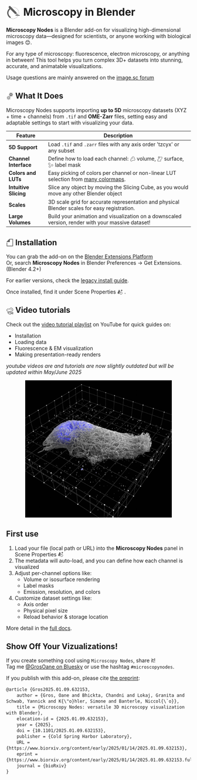 # <img src="./docs/grey_icons/icon_microscopy_nodes.svg" width="40" style="vertical-align:-0.4em;"/> Microscopy in Blender

**Microscopy Nodes** is a Blender add-on for visualizing high-dimensional microscopy data—designed for scientists, or anyone working with biological images 😊.

 For any type of microscopy: fluorescence, electron microscopy, or anything in between! This tool helps you turn complex 3D+ datasets into stunning, accurate, and animatable visualizations. 

Usage questions are mainly answered on the [image.sc forum](https://forum.image.sc/tag/microscopy-nodes)

## <img src="./docs/grey_icons/blender_icon_settings.svg" width="20" style="vertical-align:-0.2em;"/>  What It Does

Microscopy Nodes supports importing **up to 5D** microscopy datasets (XYZ + time + channels) from `.tif` and **OME-Zarr** files, setting easy and adaptable settings to start with visualizing your data.


| Feature | Description |
|--------|-------------|
| **5D Support** | Load `.tif` and `.zarr` files with any axis order 'tzcyx' or any subset |
| **Channel Interface** | Define how to load each channel: <img src="./docs/grey_icons/blender_icon_outliner_data_volume.svg" width="15" style="vertical-align:-0.2em;"/> volume, <img src="./docs/grey_icons/blender_icon_outliner_data_surface.svg" width="15" style="vertical-align:-0.2em;"/> surface, <img src="./docs/grey_icons/blender_icon_outliner_data_pointcloud.svg" width="15" style="vertical-align:-0.2em;"/> label mask |
| **Colors and LUTs** | Easy picking of colors per channel or non-linear LUT selection from [many colormaps](https://cmap-docs.readthedocs.io/en/stable/).  |
| **Intuitive Slicing** | Slice any object by moving the Slicing Cube, as you would move any other Blender object |
| **Scales** | 3D scale grid for accurate representation and physical Blender scales for easy registration.  |
| **Large Volumes** | Build your animation and visualization on a downscaled version, render with your massive dataset! |


## <img src="./docs/grey_icons/blender_icon_file.svg" width="20" style="vertical-align:-0.2em;"/> Installation

You can grab the add-on on the [Blender Extensions Platform](https://extensions.blender.org/add-ons/microscopynodes/)  
Or, search **Microscopy Nodes** in Blender Preferences → Get Extensions. (Blender 4.2+)

For earlier versions, check the [legacy install guide](https://oanegros.github.io/MicroscopyNodes/outdated).

Once installed, find it under Scene Properties <img src="./docs/grey_icons/blender_icon_scene_data.svg" width="15" style="vertical-align:-0.2em;"/> .

## <img src="./docs/grey_icons/blender_icon_camera_data.svg" width="20" style="vertical-align:-0.2em;"/>  Video tutorials

Check out the [video tutorial playlist](https://www.youtube.com/playlist?list=PLAv6_GEMrbKdpje81juHowSCw-gWOJwy5) on YouTube for quick guides on:
- Installation
- Loading data
- Fluorescence & EM visualization
- Making presentation-ready renders

*youtube videos are and tutorials are now slightly outdated but will be updated within May/June 2025*

<p align="center"><img src="./figures/newprettyside.png" width="400"/></p>


## First use

1. Load your file (local path or URL) into the **Microscopy Nodes** panel in Scene Properties <img src="./docs/grey_icons/blender_icon_scene_data.svg" width="15" style="vertical-align:-0.2em;"/> 
2. The metadata will auto-load, and you can define how each channel is visualized
3. Adjust per-channel options like:
   - Volume or isosurface rendering
   - Label masks
   - Emission, resolution, and colors
4. Customize dataset settings like:
   - Axis order
   - Physical pixel size
   - Reload behavior & storage location

More detail in the [full docs](https://oanegros.github.io/MicroscopyNodes/).

## Show Off Your Vizualizations!

If you create something cool using `Microscopy Nodes`, share it!  
Tag me [@GrosOane on Bluesky](https://bsky.app/profile/grosoane.bsky.social) or use the hashtag `#microscopynodes`.

If you publish with this add-on, please cite [the preprint](https://www.biorxiv.org/content/10.1101/2025.01.09.632153v1):
```
@article {Gros2025.01.09.632153,
	author = {Gros, Oane and Bhickta, Chandni and Lokaj, Granita and Schwab, Yannick and K{\"o}hler, Simone and Banterle, Niccol{\`o}},
	title = {Microscopy Nodes: versatile 3D microscopy visualization with Blender},
	elocation-id = {2025.01.09.632153},
	year = {2025},
	doi = {10.1101/2025.01.09.632153},
	publisher = {Cold Spring Harbor Laboratory},
	URL = {https://www.biorxiv.org/content/early/2025/01/14/2025.01.09.632153},
	eprint = {https://www.biorxiv.org/content/early/2025/01/14/2025.01.09.632153.full.pdf},
	journal = {bioRxiv}
} 
```

